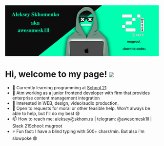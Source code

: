 ![Social banner for awesomesk1ll](https://github.com/awesomesk1ll/about/blob/main/banner.svg)

# Hi, welcome to my page! <img src="https://raw.githubusercontent.com/MartinHeinz/MartinHeinz/master/wave.gif" width="30px" style="max-width:100%;">

- 🌱  Сurrently learning programming at [School 21](https://21-school.ru/)
- 🔭  Atm working as a junior frontend developer with firm that provides enterprise content management integration
- 🤩  Interested in WEB, design, video/audio production.
- 💬  Open to requests for moral or other feasible help. Won't always be able to help, but I'll do my best 😄
- 📫  How to reach me: [aleksey@skhom.ru](mailto:aleksey@skhom.ru) | telegram: [@awesomesk1ll](https://t.me/awesomesk1ll) | Slack 21School: mugroot
- ⚡  Fun fact: I have a blind typing with 500+ chars/min. But also i'm slowpoke 😄
